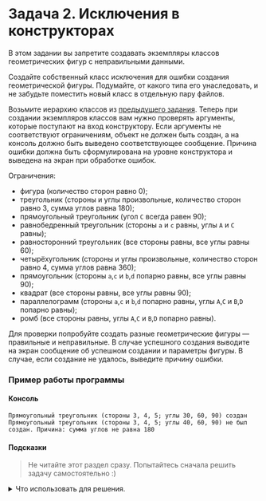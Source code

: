 # Задача 2. Исключения в конструкторах
В этом задании вы запретите создавать экземпляры классов геометрических фигур с неправильными данными.

Создайте собственный класс исключения для ошибки создания геометрической фигуры. Подумайте, от какого типа его унаследовать, и не забудьте поместить новый класс в отдельную пару файлов.

Возьмите иерархию классов из [предыдущего задания](../../06/03). Теперь при создании экземпляров классов вам нужно проверять аргументы, которые поступают на вход конструктору. Если аргументы не соответствуют ограничениям, объект не должен быть создан, а на консоль должно быть выведено соответствующее сообщение. Причина ошибки должна быть сформулирована на уровне конструктора и выведена на экран при обработке ошибок.

Ограничения:
 - фигура (количество сторон равно 0);
 - треугольник (стороны и углы произвольные, количество сторон равно 3, сумма углов равна 180); 
 - прямоугольный треугольник (угол `C` всегда равен 90);
 - равнобедренный треугольник (стороны `a` и `c` равны, углы `A` и `C` равны);
 - равносторонний треугольник (все стороны равны, все углы равны 60);
 - четырёхугольник (стороны и углы произвольные, количество сторон равно 4, сумма углов равна 360);
 - прямоугольник (стороны `a`,`c` и `b`,`d` попарно равны, все углы равны 90);
 - квадрат (все стороны равны, все углы равны 90);
 - параллелограмм (стороны `a`,`c` и `b`,`d` попарно равны, углы `A`,`C` и `B`,`D` попарно равны);
 - ромб (все стороны равны, углы `A`,`C` и `B`,`D` попарно равны).

Для проверки попробуйте создать разные геометрические фигуры — правильные и неправильные. В случае успешного создания выводите на экран сообщение об успешном создании и параметры фигуры. В случае, если создание не удалось, выведите причину ошибки.

### Пример работы программы
#### Консоль
```
Прямоугольный треугольник (стороны 3, 4, 5; углы 30, 60, 90) создан
Прямоугольный треугольник (стороны 3, 4, 5; углы 40, 60, 90) не был создан. Причина: сумма углов не равна 180
```

#### Подсказки

> Не читайте этот раздел сразу. Попытайтесь сначала решить задачу самостоятельно :)

<details>

<summary>Что использовать для решения.</summary>

Класс исключения будет разумно унаследовать от `domain_error`.

Для предотвращения создания объекта выбрасывайте исключение, если параметры не соответствуют ограничениям.

Не забудьте при создании исключения указать причину ошибки. Для этого вам надо создать в вашем классе исключения конструктор, принимающий строку и передающий её конструктору родителя.

Для создания исключения используйте ключевое слово `throw`.

Для ожидания исключения используйте ключевое слово `try`.

Для обработки исключения используйте ключевое слово `catch`.

</details>
